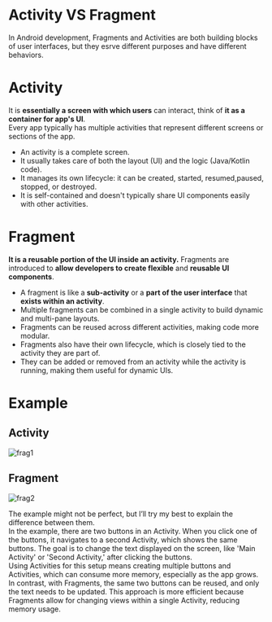 # Activity VS Fragment
In Android development, Fragments and Activities are both building blocks of user interfaces, but they esrve different purposes and have different behaviors.

# Activity
 It is **essentially a screen with which users** can interact, think of **it as a container for app's UI**.  
 Every app typically has multiple activities that represent different screens or sections of the app.
- An activity is a complete screen.
- It usually takes care of both the layout (UI) and the logic (Java/Kotlin code).
- It manages its own lifecycle: it can be created, started, resumed,paused, stopped, or destroyed.
- It is self-contained and doesn't typically share UI components easily with other activities.

# Fragment
**It is a reusable portion of the UI inside an activity.** 
Fragments are introduced to **allow developers to create flexible** and **reusable UI components**.
- A fragment is like a **sub-activity** or a **part of the user interface** that **exists within an activity**.
- Multiple fragments can be combined in a single activity to build dynamic and multi-pane layouts.
- Fragments can be reused across different activities, making code more modular.
- Fragments also have their own lifecycle, which is closely tied to the activity they are part of.
- They can be added or removed from an activity while the activity is running, making them useful for dynamic UIs.

# Example
## Activity
![frag1](https://github.com/user-attachments/assets/7dd86113-f679-4021-8381-a1febc4000e6)

## Fragment
![frag2](https://github.com/user-attachments/assets/cd7dda19-a5b8-4367-94ff-2d0c32a68970)

The example might not be perfect, but I’ll try my best to explain the difference between them.  
In the example, there are two buttons in an Activity. When you click one of the buttons, it navigates to a second Activity, which shows the same buttons. The goal is to change the text displayed on the screen, like 'Main Activity' or 'Second Activity,' after clicking the buttons.  
Using Activities for this setup means creating multiple buttons and Activities, which can consume more memory, especially as the app grows.  
In contrast, with Fragments, the same two buttons can be reused, and only the text needs to be updated. This approach is more efficient because Fragments allow for changing views within a single Activity, reducing memory usage.  
